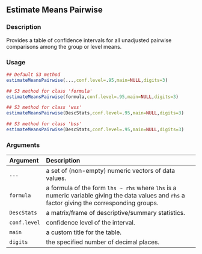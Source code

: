## Estimate Means Pairwise

### Description

Provides a table of confidence intervals for all unadjusted pairwise comparisons among the group or level means.

### Usage

```r
## Default S3 method
estimateMeansPairwise(...,conf.level=.95,main=NULL,digits=3)

## S3 method for class 'formula'
estimateMeansPairwise(formula,conf.level=.95,main=NULL,digits=3)

## S3 method for class 'wss'
estimateMeansPairwise(DescStats,conf.level=.95,main=NULL,digits=3)

## S3 method for class 'bss'
estimateMeansPairwise(DescStats,conf.level=.95,main=NULL,digits=3)
```

### Arguments

Argument | Description
:-- | :--
```...``` | a set of (non-empty) numeric vectors of data values.
```formula``` | a formula of the form `lhs ~ rhs` where `lhs` is a numeric variable giving the data values and `rhs` a factor giving the corresponding groups.
```DescStats``` | a matrix/frame of descriptive/summary statistics.
```conf.level```  | confidence level of the interval.
```main``` | a custom title for the table.
```digits``` | the specified number of decimal places.
